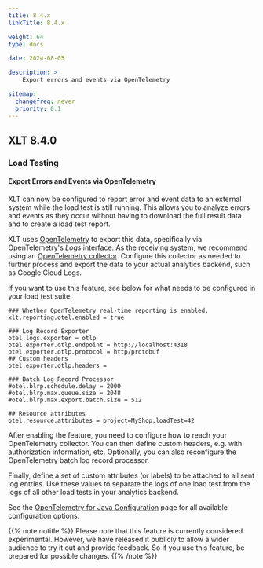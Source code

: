 ```yaml
---
title: 8.4.x
linkTitle: 8.4.x

weight: 64
type: docs

date: 2024-08-05

description: >
    Export errors and events via OpenTelemetry

sitemap:
  changefreq: never
  priority: 0.1
---
```


## XLT 8.4.0

### Load Testing

#### Export Errors and Events via OpenTelemetry

XLT can now be configured to report error and event data to an external system while the load test is still running. This allows you to analyze errors and events as they occur without having to download the full result data and to create a load test report.

XLT uses [OpenTelemetry](https://opentelemetry.io/) to export this data, specifically via OpenTelemetry's *Logs* interface. As the receiving system, we recommend using an [OpenTelemetry collector](https://opentelemetry.io/docs/collector/). Configure this collector as needed to further process and export the data to your actual analytics backend, such as Google Cloud Logs.

If you want to use this feature, see below for what needs to be configured in your load test suite:

```properties
### Whether OpenTelemetry real-time reporting is enabled.
xlt.reporting.otel.enabled = true

### Log Record Exporter
otel.logs.exporter = otlp
otel.exporter.otlp.endpoint = http://localhost:4318
otel.exporter.otlp.protocol = http/protobuf
## Custom headers
otel.exporter.otlp.headers =

### Batch Log Record Processor
#otel.blrp.schedule.delay = 2000
#otel.blrp.max.queue.size = 2048
#otel.blrp.max.export.batch.size = 512

## Resource attributes
otel.resource.attributes = project=MyShop,loadTest=42
```

After enabling the feature, you need to configure how to reach your OpenTelemetry collector. You can then define custom headers, e.g. with authorization information, etc. Optionally, you can also reconfigure the OpenTelemetry batch log record processor.

Finally, define a set of custom attributes (or labels) to be attached to all sent log entries. Use these values to separate the logs of one load test from the logs of all other load tests in your analytics backend.

See the [OpenTelemetry for Java Configuration](https://opentelemetry.io/docs/languages/java/configuration/) page for all available configuration options.

{{% note notitle %}}
Please note that this feature is currently considered experimental. However, we have released it publicly to allow a wider audience to try it out and provide feedback. So if you use this feature, be prepared for possible changes.
{{% /note %}}

